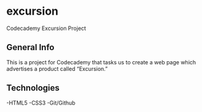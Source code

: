 # excursion
Codecademy Excursion Project

## General Info
This is a project for Codecademy that tasks us to create a web page which advertises a product called “Excursion.”

## Technologies
-HTML5
-CSS3
-Git/Github
